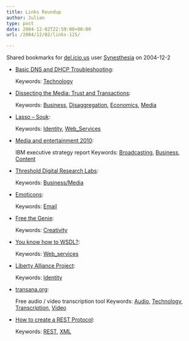 ```yaml
---
title: Links Roundup
author: Julian
type: post
date: 2004-12-02T22:59:00+00:00
url: /2004/12/02/links-115/

---
```

Shared bookmarks for [del.icio.us][1] user  [Synesthesia][2] on 2004-12-2

  * [Basic DNS and DHCP Troubleshooting][3]:
   
    Keywords: [Technology][4]
  * [Dissecting the Media: Trust and Transactions][5]:
   
    Keywords: [Business][6], [Disaggregation][7], [Economics][8], [Media][9]
  * [Lasso &#8211; Souk][10]:
   
    Keywords: [Identity][11], [Web_Services][12]
  * [Media and entertainment 2010][13]:
  
    IBM executive strategy report Keywords: [Broadcasting][14], [Business][6], [Content][15]
  * [Threshold Digital Research Labs][16]:
   
    Keywords: [Business/Media][17]
  * [Emoticons][18]:
   
    Keywords: [Email][19]
  * [Free the Genie][20]:
   
    Keywords: [Creativity][21]
  * [You know how to WSDL?][22]:
   
    Keywords: [Web_services][23]
  * [Liberty Alliance Project][24]:
   
    Keywords: [Identity][11]
  * [transana.org][25]:
  
    Free audio / video transcription tool Keywords: [Audio][26], [Technology][4], [Transcription][27], [Video][28]
  * [How to create a REST Protocol][29]:
   
    Keywords: [REST][30], [XML][31]

 [1]: https://del.icio.us/
 [2]: https://del.icio.us/synesthesia
 [3]: https://channels.lockergnome.com/it/archives/20041201_basic_dns_and_dhcp_troubleshooting.phtml "https://channels.lockergnome.com/it/archives/20041201_basic_dns_and_dhcp_troubleshooting.phtml"
 [4]: https://del.icio.us/synesthesia/Technology
 [5]: https://due-diligence.typepad.com/blog/2004/09/dissecting_the_.html "https://due-diligence.typepad.com/blog/2004/09/dissecting_the_.html"
 [6]: https://del.icio.us/synesthesia/Business
 [7]: https://del.icio.us/synesthesia/Disaggregation
 [8]: https://del.icio.us/synesthesia/Economics
 [9]: https://del.icio.us/synesthesia/Media
 [10]: https://lasso.entrouvert.org/souk "https://lasso.entrouvert.org/souk"
 [11]: https://del.icio.us/synesthesia/Identity
 [12]: https://del.icio.us/synesthesia/Web_Services
 [13]: https://www-1.ibm.com/services/us/index.wss/xs/imc/a1001755 "https://www-1.ibm.com/services/us/index.wss/xs/imc/a1001755"
 [14]: https://del.icio.us/synesthesia/Broadcasting
 [15]: https://del.icio.us/synesthesia/Content
 [16]: https://www-306.ibm.com/software/success/cssdb.nsf/CS/JSTS-64EQ8C?OpenDocument "https://www-306.ibm.com/software/success/cssdb.nsf/CS/JSTS-64EQ8C?OpenDocument"
 [17]: https://del.icio.us/synesthesia/Business/Media
 [18]: https://www.computeruser.com/resources/dictionary/emoticons.html "https://www.computeruser.com/resources/dictionary/emoticons.html"
 [19]: https://del.icio.us/synesthesia/Email
 [20]: https://www.ideachampions.com/free_the_genie.shtml "https://www.ideachampions.com/free_the_genie.shtml"
 [21]: https://del.icio.us/synesthesia/Creativity
 [22]: https://www.looselycoupled.com/blog/lc00aa00078.html "https://www.looselycoupled.com/blog/lc00aa00078.html"
 [23]: https://del.icio.us/synesthesia/Web_services
 [24]: https://www.projectliberty.org/ "https://www.projectliberty.org/"
 [25]: https://www.transana.org/ "https://www.transana.org/"
 [26]: https://del.icio.us/synesthesia/Audio
 [27]: https://del.icio.us/synesthesia/Transcription
 [28]: https://del.icio.us/synesthesia/Video
 [29]: https://www.xml.com/pub/a/2004/12/01/restful-web.html "https://www.xml.com/pub/a/2004/12/01/restful-web.html"
 [30]: https://del.icio.us/synesthesia/REST
 [31]: https://del.icio.us/synesthesia/XML